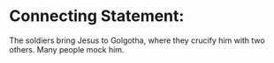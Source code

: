 # Connecting Statement:

The soldiers bring Jesus to Golgotha, where they crucify him with two others. Many people mock him.